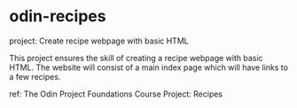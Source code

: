 # odin-recipes

project: Create recipe webpage with basic HTML

This project ensures the skill of creating a recipe webpage with basic HTML.
The website will consist of a main index page which will have links to a few recipes.

ref: The Odin Project Foundations Course Project: Recipes